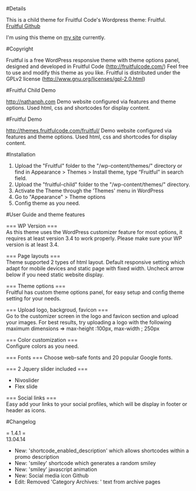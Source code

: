 #Details

This is a child theme for Fruitful Code's Wordpress theme: Fruitful.  
[Fruitful Github](https://github.com/Fruitfulcode/Fruitful)  

I'm using this theme on [my site](http://nathanph.com/) currently.

#Copyright

Fruitful is a free WordPress responsive theme with theme options panel, designed and developed in Fruitful Code (http://fruitfulcode.com/)
Feel free to use and modify this theme as you like.
Fruitful is distributed under the GPLv2 license (http://www.gnu.org/licenses/gpl-2.0.html)

#Fruitful Child Demo

http://nathanph.com
Demo website configured via features and theme options. Used html, css and shortcodes for display content.

#Fruitful Demo

http://themes.fruitfulcode.com/fruitful/
Demo website configured via features and theme options. Used html, css and shortcodes for display content.

#Installation

1. Upload the "Fruitful" folder to the "/wp-content/themes/" directory
or find in Appearance > Themes > Install theme, type “Fruitful” in search field.
2. Upload the "fruitful-child" folder to the "/wp-content/themes/" directory.
3. Activate the Theme through the 'Themes' menu in WordPress
4. Go to "Appearance" > Theme options
5. Config theme as you need.

#User Guide and theme features

=== WP Version ===  
As this theme uses the WordPress customizer feature for most options, it requires at least version 3.4 to work properly.
Please make sure your WP version is at least 3.4.

=== Page layouts ===  
Theme supported 2 types of html layout. Default responsive setting which adapt for mobile devices and static page with fixed width.
Uncheck arrow below if you need static website display.

=== Theme options ===  
Fruitful has custom theme options panel, for easy setup and config theme setting for your needs.

=== Upload logo, backgroud, favicon ===  
Go to the customizer screen in the logo and favicon section and upload your images.
For best results, try uploading a logo with the following maximum dimensions => max-height :100px, max-width ; 250px

=== Color customization ===   
Configure colors as you need.

=== Fonts ===
Choose web-safe fonts and 20 popular Google fonts.

=== 2 Jquery slider included ===  
- Nivoslider
- Flex slide

=== Social links ===  
Easy add your links to your social profiles, which will be display in footer or header as icons.

#Changelog
 
= 1.4.1 =  
13.04.14

* New: 'shortcode_enabled_description' which allows shortcodes within a promo description
* New: 'smiley' shortcode which generates a random smiley
* New: 'smiley' javascript animation
* New: Social media icon Github
* Edit: Removed 'Category Archives: ' text from archive pages
